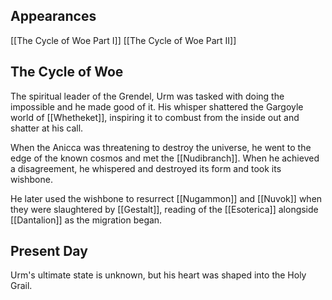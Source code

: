 ## Appearances
[[The Cycle of Woe Part I]]
[[The Cycle of Woe Part II]]

## The Cycle of Woe

The spiritual leader of the Grendel, Urm was tasked with doing the impossible and he made good of it. His whisper shattered the Gargoyle world of [[Whetheket]], inspiring it to combust from the inside out and shatter at his call.

When the Anicca was threatening to destroy the universe, he went to the edge of the known cosmos and met the [[Nudibranch]]. When he achieved a disagreement, he whispered and destroyed its form and took its wishbone.

He later used the wishbone to resurrect [[Nugammon]] and [[Nuvok]] when they were slaughtered by [[Gestalt]], reading of the [[Esoterica]] alongside [[Dantalion]] as the migration began.

## Present Day

Urm's ultimate state is unknown, but his heart was shaped into the Holy Grail.